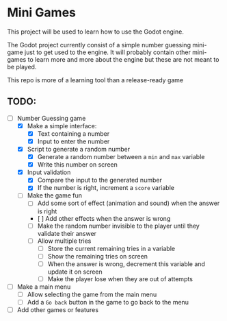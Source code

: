# Mini Games

This project will be used to learn how to use the Godot engine.

The Godot project currently consist of a simple number guessing mini-game just to get used to the engine. It will probably contain other mini-games to learn more and more about the engine but these are not meant to be played.

This repo is more of a learning tool than a release-ready game

## TODO:
- [ ] Number Guessing game
	- [x] Make a simple interface:
		- [x] Text containing a number
		- [x] Input to enter the number
	- [x] Script to generate a random number
		- [x] Generate a random number between a `min` and `max` variable
		- [x] Write this number on screen
	- [x] Input validation
		- [x] Compare the input to the generated number
		- [x] If the number is right, increment a `score` variable
	- [ ] Make the game fun
		- [ ] Add some sort of effect (animation and sound) when the answer is right
		- [ ] Add other effects when the answer is wrong
		- [ ] Make the random number invisible to the player until they validate their answer
		- [ ] Allow multiple tries
			- [ ] Store the current remaining tries in a variable
			- [ ] Show the remaining tries on screen
			- [ ] When the answer is wrong, decrement this variable and update it on screen
			- [ ] Make the player lose when they are out of attempts
- [ ] Make a main menu
	- [ ] Allow selecting the game from the main menu
	- [ ] Add a `Go back` button in the game to go back to the menu
- [ ] Add other games or features
